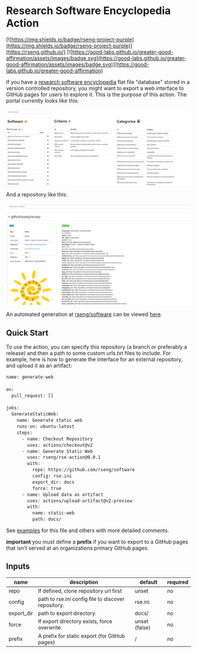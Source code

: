 # Research Software Encyclopedia Action

[![https://img.shields.io/badge/rseng-project-purple](https://img.shields.io/badge/rseng-project-purple)](https://rseng.github.io/) [![https://good-labs.github.io/greater-good-affirmation/assets/images/badge.svg](https://good-labs.github.io/greater-good-affirmation/assets/images/badge.svg)](https://good-labs.github.io/greater-good-affirmation)

If you have a [research software encyclopedia](https://github.com/rseng/rse)
flat file "database" stored in a version controlled repository, you might want
to export a web interface to GitHub pages for users to explore it. This is
the purpose of this action. The portal currently looks like this:

![img/home.png](img/home.png)

And a repository like this:

![img/repo.png](img/repo.png)

An automated generation at [rseng/software](https://github.com/rseng/software) can
be viewed [here](https://rseng.github.io/software/).

## Quick Start

To use the action, you can specify this repository (a branch or preferably a release) and then
a path to some custom urls.txt files to include. For example, here is how to 
generate the interface for an external repository, and upload it as an artifact:

```bash
name: generate-web

on:
  pull_request: []

jobs:
  GenerateStaticWeb:
    name: Generate static web
    runs-on: ubuntu-latest
    steps:
      - name: Checkout Repository
        uses: actions/checkout@v2
      - name: Generate Static Web
        uses: rseng/rse-action@0.0.1
        with:        
          repo: https://github.com/rseng/software
          config: rse.ini
          export_dir: docs
          force: true
      - name: Upload data as artifact
        uses: actions/upload-artifact@v2-preview
        with:
          name: static-web
          path: docs/
```

See [examples](examples) for this file and others with more detailed comments.

**important** you must define a **prefix** if you want to export to a GitHub
pages that isn't served at an organizations primary GitHub pages.

## Inputs

| name     | description                                        | default | required |
|----------|----------------------------------------------------|---------|----------|
|repo      | If defined, clone repository url first             | unset   | no       |
|config    | path to rse.ini config file to discover repository.| rse.ini | no       |
|export_dir| path to export directory.                          | docs/   | no       |
|force     | If export directory exists, force overwrite.       | unset (false)| no  |
|prefix    | A prefix for static export (for GitHub pages)      | /       | no  |
